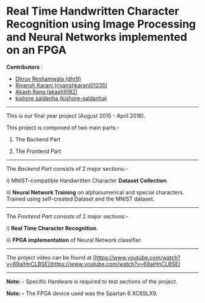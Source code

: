 # Real Time Handwritten Character Recognition using Image Processing and Neural Networks implemented on an FPGA

**Contributors** : 

 - [Dhruv Reshamwala (dhr9)](http://github.com/dhr9)
 - [Riyansh Karani (riyanshkarani01235)](http://github.com/riyanshkarani01235)
 - [Akash Rana (akash9182)](http://github.com/akash9182)
 - [kishore saldanha (kishore-saldanha)](http://github.com/kishore-saldanha)

-------------------------------------

This is our final year project (August 2015 - April 2016).

This project is composed of two main parts:-

1) The Backend Part

2) The Frontend Part

--------------------------------------

The *Backend Part* consists of 2 major sections:-

i) MNIST-compatible Handwritten Character **Dataset Collection**.

ii) **Neural Network Training** on alphanumerical and special characters. Trained using self-created Dataset and the MNIST dataset.

--------------------------------------
The *Frontend Part* consists of 2 major sections:-

i) **Real Time Character Recognition**.

ii) **FPGA implementation** of Neural Network classifier.

----------------------------------------

The project video can be found at [https://www.youtube.com/watch?v=69aiHnCLBSE](https://www.youtube.com/watch?v=69aiHnCLBSE)

---------------------------------------
**Note: -** Specific Hardware is required to test sections of the project.

**Note: -** The FPGA device used was the Spartan 6 XC6SLX9.
